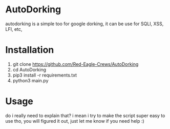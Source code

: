 # AutoDorking
autodorking is a simple too for google dorking, it can be use for SQLI, XSS, LFI, etc,

# Installation
1. git clone https://github.com/Red-Eagle-Crews/AutoDorking
2. cd AutoDorking
3. pip3 install -r requirements.txt
4. python3 main.py

# Usage
do i really need to explain that? i mean i try to make the script
super easy to use tho, you will figured it out, just let me know if you need help :)
